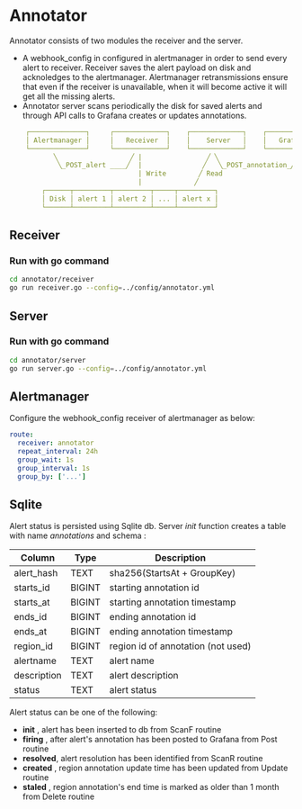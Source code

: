# Annotator

Annotator consists of two modules the receiver and the server.

- A webhook_config in configured in alertmanager in order to send every alert to receiver.
  Receiver saves the alert payload on disk and acknoledges to the alertmanager. Alertmanager
  retransmissions ensure that even if the receiver is unavailable, when it will become 
  active it will get all the missing alerts.
- Annotator server scans periodically the disk for saved alerts and through API calls to 
  Grafana creates or updates annotations.

```yaml
    ┌──────────────┐     ┌─────────────┐    ┌─────────────┐    ┌─────────────┐
    │ Alertmanager │     │   Receiver  │    │    Server   │    │   Grafana   │
    └──────────────┘     └─────────────┘    └─────────────┘    └─────────────┘
           ╲                  ╱ |                ╱ ╲                   ╱ 
            ╲_POST_alert ____╱  |               ╱   ╲_POST_annotation_╱
                                | Write        ╱ Read
                                |             ╱
        ┌──────┬─────────┬─────────┬─────┬─────────┐
        │ Disk │ alert 1 │ alert 2 │ ... │ alert x │
        └──────┴─────────┴─────────┴─────┴─────────┘
```

## Receiver 

### Run with go command

```bash
cd annotator/receiver
go run receiver.go --config=../config/annotator.yml
```

## Server

### Run with go command

```bash
cd annotator/server
go run server.go --config=../config/annotator.yml
```

## Alertmanager

Configure the webhook_config receiver of alertmanager as below:

```yaml
route:
  receiver: annotator
  repeat_interval: 24h
  group_wait: 1s
  group_interval: 1s
  group_by: ['...']
```

## Sqlite

Alert status is persisted using Sqlite db. Server _init_ function creates a table with name _annotations_
and schema : 

| Column      | Type   | Description                       |
|-------------|--------|-----------------------------------|
| alert_hash  | TEXT   | sha256(StartsAt + GroupKey)       | 
| starts_id   | BIGINT | starting annotation id            |
| starts_at   | BIGINT | starting annotation timestamp     |
| ends_id     | BIGINT | ending annotation id              |
| ends_at     | BIGINT | ending annotation timestamp       |
| region_id   | BIGINT | region id of annotation (not used)|
| alertname   | TEXT   | alert name                        |
| description | TEXT   | alert description                 |
| status      | TEXT   | alert status                      |

Alert status can be one of the following:

  * **init**    , alert has been inserted to db from ScanF routine
  * **firing**  , after alert's annotation has been posted to Grafana from Post routine
  * **resolved**, alert resolution has been identified from ScanR routine
  * **created** , region annotation update time has been updated from Update routine
  * **staled**  , region annotation's end time is marked as older than 1 month from Delete routine



